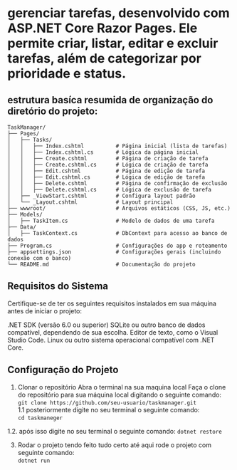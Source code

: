 # gerenciar tarefas, desenvolvido com ASP.NET Core Razor Pages. Ele permite criar, listar, editar e excluir tarefas, além de categorizar por prioridade e status.

## estrutura basíca resumida de organização do diretório do projeto:
```
TaskManager/
├── Pages/
│   ├── Tasks/
│   │   ├── Index.cshtml          # Página inicial (lista de tarefas)
│   │   ├── Index.cshtml.cs       # Lógica da página inicial
│   │   ├── Create.cshtml         # Página de criação de tarefa
│   │   ├── Create.cshtml.cs      # Lógica de criação de tarefa
│   │   ├── Edit.cshtml           # Página de edição de tarefa
│   │   ├── Edit.cshtml.cs        # Lógica de edição de tarefa
│   │   ├── Delete.cshtml         # Página de confirmação de exclusão
│   │   ├── Delete.cshtml.cs      # Lógica de exclusão de tarefa
│   ├── _ViewStart.cshtml         # Configura layout padrão
│   └── _Layout.cshtml            # Layout principal
├── wwwroot/                      # Arquivos estáticos (CSS, JS, etc.)
├── Models/
│   ├── TaskItem.cs               # Modelo de dados de uma tarefa
├── Data/
│   ├── TaskContext.cs            # DbContext para acesso ao banco de dados
├── Program.cs                    # Configurações do app e roteamento
├── appsettings.json              # Configurações gerais (incluindo conexão com o banco)
└── README.md                     # Documentação do projeto
```
## Requisitos do Sistema
Certifique-se de ter os seguintes requisitos instalados em sua máquina antes de iniciar o projeto:

.NET SDK (versão 6.0 ou superior)
SQLite ou outro banco de dados compatível, dependendo de sua escolha.
Editor de texto, como o Visual Studio Code.
Linux ou outro sistema operacional compatível com .NET Core.

## Configuração do Projeto
1. Clonar o repositório
Abra o terminal na sua maquina local 
Faça o clone do repositório para sua máquina local digitando o seguinte comando:    
``git clone https://github.com/seu-usuario/taskmanager.git``   
1.1 posteriormente digite no seu terminal o seguinte comando:   
``cd taskmaneger``

1.2. após isso digite no seu terminal o seguinte comando:
   ``dotnet restore``
   
3. Rodar o projeto
tendo feito tudo certo até aqui rode o projeto com seguinte comando:   
``dotnet run``
